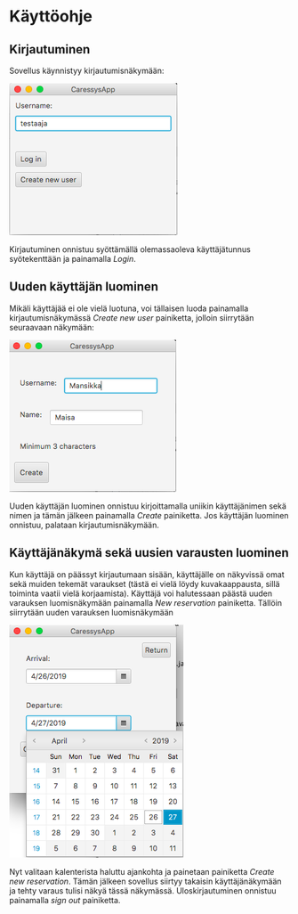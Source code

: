 # Käyttöohje
## Kirjautuminen
Sovellus käynnistyy kirjautumisnäkymään:

<img src= "https://github.com/lankku1/ot-harjoitustyo/blob/master/dokumentaatio/kuvat/loginScene.png">

Kirjautuminen onnistuu syöttämällä olemassaoleva käyttäjätunnus syötekenttään ja painamalla _Login_.

## Uuden käyttäjän luominen
Mikäli käyttäjää ei ole vielä luotuna, voi tällaisen luoda painamalla kirjautumisnäkymässä _Create new user_
painiketta, jolloin siirrytään seuraavaan näkymään:

<img src= "https://github.com/lankku1/ot-harjoitustyo/blob/master/dokumentaatio/kuvat/createNewUserScene.png">

Uuden käyttäjän luominen onnistuu kirjoittamalla uniikin käyttäjänimen sekä nimen ja tämän jälkeen painamalla _Create_ painiketta.
Jos käyttäjän luominen onnistuu, palataan kirjautumisnäkymään.

## Käyttäjänäkymä sekä uusien varausten luominen
Kun käyttäjä on päässyt kirjautumaan sisään, käyttäjälle on näkyvissä omat sekä muiden tekemät varaukset (tästä ei vielä löydy kuvakaappausta, sillä toiminta
vaatii vielä korjaamista). Käyttäjä voi halutessaan päästä uuden varauksen luomisnäkymään painamalla _New reservation_ painiketta.
Tällöin siirrytään uuden varauksen luomisnäkymään

<img src= "https://github.com/lankku1/ot-harjoitustyo/blob/master/dokumentaatio/kuvat/createNewReservationScene.png">

Nyt valitaan kalenterista haluttu ajankohta ja painetaan painiketta _Create new reservation_. Tämän jälkeen
sovellus siirtyy takaisin käyttäjänäkymään ja tehty varaus tulisi näkyä tässä näkymässä. Uloskirjautuminen onnistuu painamalla _sign out_ painiketta.
